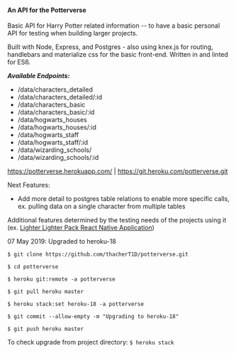 #### An API for the Potterverse

Basic API for Harry Potter related information -- to have a basic personal API for testing when building larger projects.

Built with Node, Express, and Postgres - also using knex.js for routing, handlebars and materialize css for the basic front-end. Written in and linted for ES6.

  ***Available Endpoints:***
  - /data/characters_detailed
  - /data/characters_detailed/:id
  - /data/characters_basic
  - /data/characters_basic/:id
  - /data/hogwarts_houses
  - /data/hogwarts_houses/:id
  - /data/hogwarts_staff
  - /data/hogwarts_staff/:id
  - /data/wizarding_schools/
  - /data/wizarding_schools/:id

https://potterverse.herokuapp.com/ | https://git.heroku.com/potterverse.git


Next Features:
- Add more detail to postgres table relations to enable more specific calls, ex. pulling data on a single character from multiple tables

Additional features determined by the testing needs of the projects using it (ex. [Lighter Lighter Pack React Native Application](https://github.com/thacherT1D/lighter-lighter-pack))


07 May 2019: Upgraded to heroku-18

`$ git clone https://github.com/thacherT1D/potterverse.git`

`$ cd potterverse`

`$ heroku git:remote -a potterverse`

`$ git pull heroku master`

`$ heroku stack:set heroku-18 -a potterverse`

`$ git commit --allow-empty -m "Upgrading to heroku-18"`

`$ git push heroku master`

To check upgrade from project directory: `$ heroku stack`

